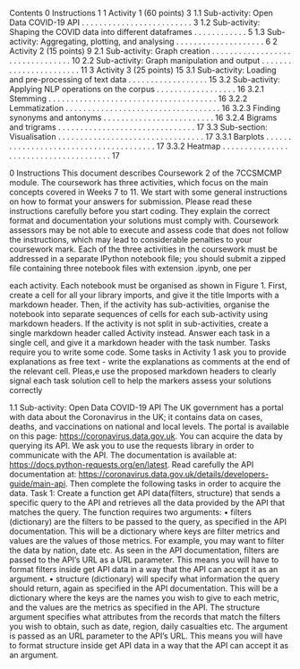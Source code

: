 Contents
0 Instructions 1
1 Activity 1 (60 points) 3
1.1 Sub-activity: Open Data COVID-19 API . . . . . . . . . . . . . . . . . . . . . . . . . 3
1.2 Sub-activity: Shaping the COVID data into different dataframes . . . . . . . . . . . . 5
1.3 Sub-activity: Aggregating, plotting, and analysing . . . . . . . . . . . . . . . . . . . . 6
2 Activity 2 (15 points) 9
2.1 Sub-activity: Graph creation . . . . . . . . . . . . . . . . . . . . . . . . . . . . . . . . 10
2.2 Sub-activity: Graph manipulation and output . . . . . . . . . . . . . . . . . . . . . . . 11
3 Activity 3 (25 points) 15
3.1 Sub-activity: Loading and pre-processing of text data . . . . . . . . . . . . . . . . . . 15
3.2 Sub-activity: Applying NLP operations on the corpus . . . . . . . . . . . . . . . . . . 16
3.2.1 Stemming . . . . . . . . . . . . . . . . . . . . . . . . . . . . . . . . . . . . . . 16
3.2.2 Lemmatization . . . . . . . . . . . . . . . . . . . . . . . . . . . . . . . . . . . 16
3.2.3 Finding synonyms and antonyms . . . . . . . . . . . . . . . . . . . . . . . . . 16
3.2.4 Bigrams and trigrams . . . . . . . . . . . . . . . . . . . . . . . . . . . . . . . 17
3.3 Sub-section: Visualisation . . . . . . . . . . . . . . . . . . . . . . . . . . . . . . . . . 17
3.3.1 Barplots . . . . . . . . . . . . . . . . . . . . . . . . . . . . . . . . . . . . . . . 17
3.3.2 Heatmap . . . . . . . . . . . . . . . . . . . . . . . . . . . . . . . . . . . . . . 17

0 Instructions
This document describes Coursework 2 of the 7CCSMCMP module. The coursework has three
activities, which focus on the main concepts covered in Weeks 7 to 11. We start with some general
instructions on how to format your answers for submission. Please read these instructions carefully before you start coding. They explain the correct format and documentation your solutions
must comply with. Coursework assessors may be not able to execute and assess code that does
not follow the instructions, which may lead to considerable penalties to your coursework mark.
Each of the three activities in the coursework must be addressed in a separate IPython notebook
file; you should submit a zipped file containing three notebook files with extension .ipynb, one per  

each activity.
Each notebook must be organised as shown in Figure 1. First, create a cell for all your library imports, and give it the title Imports with a markdown header. Then, if the activity has sub-activities,
organise the notebook into separate sequences of cells for each sub-activity using markdown headers. If the activity is not split in sub-activities, create a single markdown header called Activity
instead. Answer each task in a single cell, and give it a markdown header with the task number.
Tasks require you to write some code. Some tasks in Activity 1 ask you to provide explanations as
free text - write the explanations as comments at the end of the relevant cell.
Pleas,e use the proposed markdown headers to clearly signal each task solution cell to help the
markers assess your solutions correctly  



1.1 Sub-activity: Open Data COVID-19 API
The UK government has a portal with data about the Coronavirus in the UK; it contains data on
cases, deaths, and vaccinations on national and local levels. The portal is available on this page:
https://coronavirus.data.gov.uk. You can acquire the data by querying its API.
We ask you to use the requests library in order to communicate with the API. The documentation
is available at: https://docs.python-requests.org/en/latest. Read carefully the API documentation
at:
https://coronavirus.data.gov.uk/details/developers-guide/main-api.
Then complete the following tasks in order to acquire the data.
Task 1: Create a function get API data(filters, structure) that sends a specific query to the
API and retrieves all the data provided by the API that matches the query. The function
requires two arguments:
• filters (dictionary) are the filters to be passed to the query, as specified in
the API documentation. This will be a dictionary where keys are filter metrics and
values are the values of those metrics. For example, you may want to filter the data
by nation, date etc. As seen in the API documentation, filters are passed to the
API’s URL as a URL parameter. This means you will have to format filters inside
get API data in a way that the API can accept it as an argument.
• structure (dictionary) will specify what information the query should return,
again as specified in the API documentation. This will be a dictionary where the
keys are the names you wish to give to each metric, and the values are the metrics
as specified in the API. The structure argument specifies what attributes from the
records that match the filters you wish to obtain, such as date, region, daily casualties etc. The argument is passed as an URL parameter to the API’s URL. This
means you will have to format structure inside get API data in a way that the API
can accept it as an argument.  